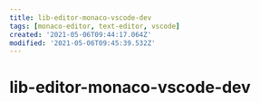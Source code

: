 ```yaml
---
title: lib-editor-monaco-vscode-dev
tags: [monaco-editor, text-editor, vscode]
created: '2021-05-06T09:44:17.064Z'
modified: '2021-05-06T09:45:39.532Z'
---
```


# lib-editor-monaco-vscode-dev


